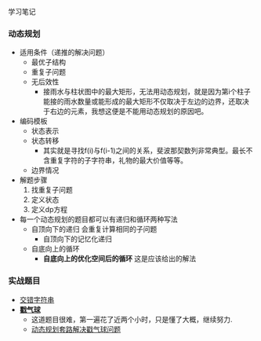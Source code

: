 学习笔记
### 动态规划
- 适用条件（递推的解决问题）
  - 最优子结构
  - 重复子问题
  - 无后效性
    - 接雨水与柱状图中的最大矩形，无法用动态规划，就是因为第i个柱子能接的雨水数量或能形成的最大矩形不仅取决于左边的边界，还取决于右边的元素，我想这便是不能用动态规划的原因吧。
- 编码模板
  - 状态表示
  - 状态转移
    - 其实就是寻找f(i)与f(i-1)之间的关系，斐波那契数列非常典型。最长不含重复字符的子字符串，礼物的最大价值等等。
  - 边界情况
- 解题步骤
  1. 找重复子问题
  2. 定义状态
  3. 定义dp方程
- 每一个动态规划的题目都可以有递归和循环两种写法
    - 自顶向下的递归 会重复计算相同的子问题
        - 自顶向下的记忆化递归
    - 自底向上的循环
        - **自底向上的优化空间后的循环** 这是应该给出的解法
### 实战题目
- [交错字符串](https://leetcode-cn.com/problems/interleaving-string/)
- [**戳气球**](https://leetcode-cn.com/problems/burst-balloons/)
  - 这道题目很难，第一遍花了近两个小时，只是懂了大概，继续努力.
  - [动态规划套路解决戳气球问题](https://leetcode-cn.com/problems/burst-balloons/solution/dong-tai-gui-hua-tao-lu-jie-jue-chuo-qi-qiu-wen-ti/)
